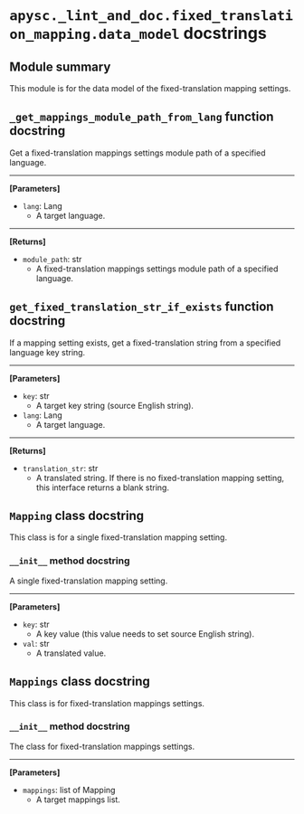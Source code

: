 # `apysc._lint_and_doc.fixed_translation_mapping.data_model` docstrings

## Module summary

This module is for the data model of the fixed-translation mapping settings.

## `_get_mappings_module_path_from_lang` function docstring

Get a fixed-translation mappings settings module path of a specified language.<hr>

**[Parameters]**

- `lang`: Lang
  - A target language.

<hr>

**[Returns]**

- `module_path`: str
  - A fixed-translation mappings settings module path of a specified language.

## `get_fixed_translation_str_if_exists` function docstring

If a mapping setting exists, get a fixed-translation string from a specified language key string.<hr>

**[Parameters]**

- `key`: str
  - A target key string (source English string).
- `lang`: Lang
  - A target language.

<hr>

**[Returns]**

- `translation_str`: str
  - A translated string. If there is no fixed-translation mapping setting, this interface returns a blank string.

## `Mapping` class docstring

This class is for a single fixed-translation mapping setting.

### `__init__` method docstring

A single fixed-translation mapping setting.<hr>

**[Parameters]**

- `key`: str
  - A key value (this value needs to set source English string).
- `val`: str
  - A translated value.

## `Mappings` class docstring

This class is for fixed-translation mappings settings.

### `__init__` method docstring

The class for fixed-translation mappings settings.<hr>

**[Parameters]**

- `mappings`: list of Mapping
  - A target mappings list.